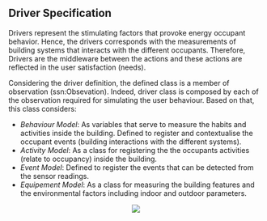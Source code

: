 ## Driver Specification

Drivers represent the stimulating factors that provoke energy occupant behavior. Hence, the drivers corresponds with the measurements of building systems that interacts with the different occupants. Therefore, Drivers are the middleware between the actions and these actions are reflected in the user satisfaction (needs).

Considering the driver definition, the defined class is a member of observation (ssn:Obsevation). Indeed, driver class is composed by each of the observation required for simulating the user behaviour. Based on that, this class considers:

* _Behaviour Model_: As variables that serve to measure the habits and activities inside the building. Defined to register and contextualise the occupant events (building interactions with the different systems).
* _Activity Model_: As a class for registering the the occupants activities (relate to occupancy) inside the building.
* _Event Model_: Defined to register the events that can be detected from the sensor readings.
* _Equipement Model_: As a class for measuring the building features and the environmental factors including indoor and outdoor parameters.


<div style="text-align:center">

<img src="http://www.plantuml.com/plantuml/png/ZPBBIiD058RtynG3RXIi2vSYXQJrKb0gMEX2HCRas0nDPkAPCv5IVNTpRJlfj7Hx_l_SFxEKAXSeCXwbmXY-Pfm7YFfdf5EDV2nm6QOMkkYzLhIdX29QBb1R5JVIarmar6aQOy1joWF2Ylqnisbh210qhN8OzUlC4n2qOwqd38XGVbg2xIYyB0gAiMQ3CSe2aD_UFavcrm_1ot2uPcN7HWmX4ONK5fzr3AbhwZn1HBAGjF9QMizT0OgE6hwjp24xv6fCCvd1PgAzYLlJAmYZrI5rBXNLsvvFBZL6YOmlk6_nrnobMfpWirbsIht0aisEsRflYDNqQmwmBBtLkawHQHJPN2Ygh-b_s9qg96fL7LAaePLfNAvnBoBIQ0xyUA8CbKNTXfjn2AhefBfQ8TAUYR6Edj_1e0UB8pcCECgM33Viyi3O3a63mT0znKqYwNeXyWzfGc4WdYhMvwdAENQR6xvVemz_DPU3e2-9zI2jaXeaVKfxUv-q8S4lkdzXBVLNLszd3L_lBUgjiYiqpFg46dgFKDFx3m00"/>
</div>

